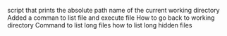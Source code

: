 script that prints the absolute path name of the current working directory
Added a comman to list file and execute file
How to go back to working directory
Command to list long files
how to list long hidden files
